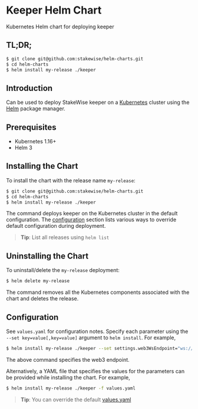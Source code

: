 # Keeper Helm Chart

Kubernetes Helm chart for deploying keeper

## TL;DR;

```bash
$ git clone git@github.com:stakewise/helm-charts.git
$ cd helm-charts
$ helm install my-release ./keeper
```

## Introduction

Can be used to deploy StakeWise keeper on a [Kubernetes](http://kubernetes.io) cluster using the [Helm](https://helm.sh) package manager.

## Prerequisites

- Kubernetes 1.16+
- Helm 3

## Installing the Chart

To install the chart with the release name `my-release`:

```bash
$ git clone git@github.com:stakewise/helm-charts.git
$ cd helm-charts
$ helm install my-release ./keeper
```

The command deploys keeper on the Kubernetes cluster in the default configuration. The [configuration](#configuration) section lists various ways to override default configuration during deployment.

> **Tip**: List all releases using `helm list`

## Uninstalling the Chart

To uninstall/delete the `my-release` deployment:

```bash
$ helm delete my-release
```

The command removes all the Kubernetes components associated with the chart and deletes the release.

## Configuration

See `values.yaml` for configuration notes. Specify each parameter using the `--set key=value[,key=value]` argument to `helm install`. For example,

```bash
$ helm install my-release ./keeper --set settings.web3WsEndpoint="ws://eth1-node.chain.svc.cluster.local:8546"
```

The above command specifies the web3 endpoint.

Alternatively, a YAML file that specifies the values for the parameters can be provided while installing the chart. For example,

```bash
$ helm install my-release ./keeper -f values.yaml
```

> **Tip**: You can override the default [values.yaml](values.yaml)